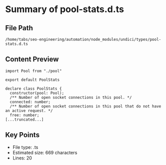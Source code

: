 # Summary of pool-stats.d.ts
  
## File Path
`/home/tabs/seo-engineering/automation/node_modules/undici/types/pool-stats.d.ts`

## Content Preview
```
import Pool from "./pool"

export default PoolStats

declare class PoolStats {
  constructor(pool: Pool);
  /** Number of open socket connections in this pool. */
  connected: number;
  /** Number of open socket connections in this pool that do not have an active request. */
  free: number;
[...truncated...]
```

## Key Points
- File type: .ts
- Estimated size: 669 characters
- Lines: 20
